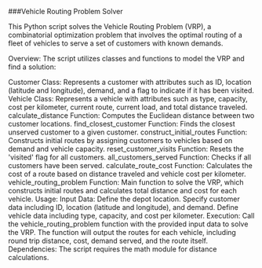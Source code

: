 ###Vehicle Routing Problem Solver

This Python script solves the Vehicle Routing Problem (VRP), a combinatorial optimization problem that involves the optimal routing of a fleet of vehicles to serve a set of customers with known demands.

Overview:
The script utilizes classes and functions to model the VRP and find a solution:

Customer Class: Represents a customer with attributes such as ID, location (latitude and longitude), demand, and a flag to indicate if it has been visited.
Vehicle Class: Represents a vehicle with attributes such as type, capacity, cost per kilometer, current route, current load, and total distance traveled.
calculate_distance Function: Computes the Euclidean distance between two customer locations.
find_closest_customer Function: Finds the closest unserved customer to a given customer.
construct_initial_routes Function: Constructs initial routes by assigning customers to vehicles based on demand and vehicle capacity.
reset_customer_visits Function: Resets the 'visited' flag for all customers.
all_customers_served Function: Checks if all customers have been served.
calculate_route_cost Function: Calculates the cost of a route based on distance traveled and vehicle cost per kilometer.
vehicle_routing_problem Function: Main function to solve the VRP, which constructs initial routes and calculates total distance and cost for each vehicle.
Usage:
Input Data:
Define the depot location.
Specify customer data including ID, location (latitude and longitude), and demand.
Define vehicle data including type, capacity, and cost per kilometer.
Execution:
Call the vehicle_routing_problem function with the provided input data to solve the VRP.
The function will output the routes for each vehicle, including round trip distance, cost, demand served, and the route itself.
Dependencies:
The script requires the math module for distance calculations.
